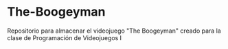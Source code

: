 # The-Boogeyman
Repositorio para almacenar el videojuego "The Boogeyman" creado para la clase de Programación de Videojuegos I

